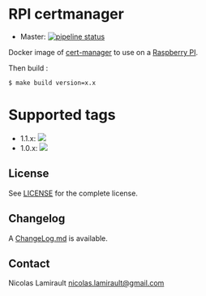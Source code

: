 # RPI certmanager

* Master: [![pipeline status](https://gitlab.com/zeiot/rpi-cert-manager/badges/master/pipeline.svg)](https://gitlab.com/zeiot/rpi-cert-manager/commits/master)

Docker image of [cert-manager][] to use on a [Raspberry PI][].

Then build :

    $ make build version=x.x


# Supported tags

* 1.1.x: [![](https://images.microbadger.com/badges/version/zeiot/rpi-cert-manager:1.1.3.svg)](https://microbadger.com/images/zeiot/rpi-cert-manager:1.1.3 "Get your own version badge on microbadger.com")
* 1.0.x: [![](https://images.microbadger.com/badges/version/zeiot/rpi-cert-manager:1.0.6.svg)](https://microbadger.com/images/zeiot/rpi-cert-manager:1.0.6 "Get your own version badge on microbadger.com")


## License

See [LICENSE](LICENSE) for the complete license.


## Changelog

A [ChangeLog.md](ChangeLog.md) is available.


## Contact

Nicolas Lamirault <nicolas.lamirault@gmail.com>


[Raspberry PI]: https://www.raspberrypi.org/
[cert-manager]: https://github.com/jetstack/cert-manager